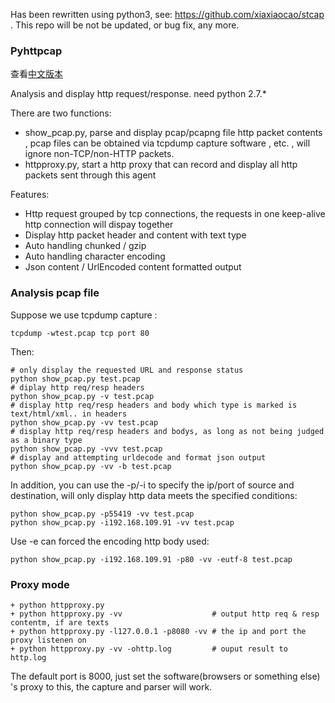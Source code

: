 Has been rewritten using python3, see: https://github.com/xiaxiaocao/stcap .
This repo will be not be updated, or bug fix, any more.


### Pyhttpcap

查看[中文版本][cn_mark]

Analysis and display http request/response. need python 2.7.*

There are two functions:

* show_pcap.py, parse and display pcap/pcapng file http packet contents , pcap files can be obtained via tcpdump capture software , etc. , will ignore non-TCP/non-HTTP packets.
* httpproxy.py, start a http proxy that can record and display all http packets sent through this agent

Features:

* Http request grouped by tcp connections, the requests in one keep-alive http connection will dispay together
* Display http packet header and content with text type
* Auto handling chunked / gzip
* Auto handling character encoding
* Json content / UrlEncoded content formatted output

### Analysis pcap file

Suppose we use tcpdump capture :
```
tcpdump -wtest.pcap tcp port 80
```
Then:
```
# only display the requested URL and response status  
python show_pcap.py test.pcap  
# diplay http req/resp headers  
python show_pcap.py -v test.pcap   
# display http req/resp headers and body which type is marked is text/html/xml.. in headers   
python show_pcap.py -vv test.pcap  
# display http req/resp headers and bodys, as long as not being judged as a binary type   
python show_pcap.py -vvv test.pcap   
# display and attempting urldecode and format json output   
python show_pcap.py -vv -b test.pcap  
```
In addition, you can use the -p/-i to specify the ip/port of source and destination, will only display http data meets the specified conditions:
```
python show_pcap.py -p55419 -vv test.pcap
python show_pcap.py -i192.168.109.91 -vv test.pcap
```

Use -e can forced the encoding http body used:
```
python show_pcap.py -i192.168.109.91 -p80 -vv -eutf-8 test.pcap
```

### Proxy mode
```
+ python httpproxy.py
+ python httpproxy.py -vv                    # output http req & resp contentm, if are texts
+ python httpproxy.py -l127.0.0.1 -p8080 -vv # the ip and port the proxy listenen on
+ python httpproxy.py -vv -ohttp.log         # ouput result to http.log
```

The default port is 8000, just set the software(browsers or something else) 's proxy to this, the capture and parser will work.


[cn_mark]: https://github.com/xiaxiaocao/pyhttpcap/blob/master/README_cn.md  "中文版本"
